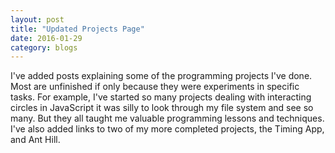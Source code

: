 ```yaml
---
layout: post
title: "Updated Projects Page"
date: 2016-01-29
category: blogs
---
```


I've added posts explaining some of the programming projects I've done. Most are unfinished if only because they were experiments in specific tasks. For example, I've started so many projects dealing with interacting circles in JavaScript it was silly to look through my file system and see so many. But they all taught me valuable programming lessons and techniques. I've also added links to two of my more completed projects, the Timing App, and Ant Hill. 